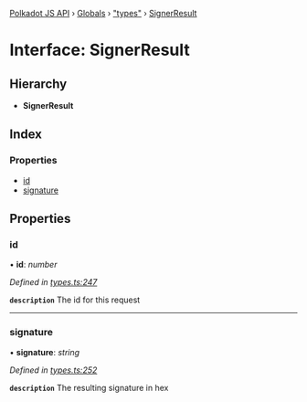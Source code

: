 [Polkadot JS API](../README.md) › [Globals](../globals.md) › ["types"](../modules/_types_.md) › [SignerResult](_types_.signerresult.md)

# Interface: SignerResult

## Hierarchy

* **SignerResult**

## Index

### Properties

* [id](_types_.signerresult.md#id)
* [signature](_types_.signerresult.md#signature)

## Properties

###  id

• **id**: *number*

*Defined in [types.ts:247](https://github.com/polkadot-js/api/blob/c44cb1858e/packages/api/src/types.ts#L247)*

**`description`** The id for this request

___

###  signature

• **signature**: *string*

*Defined in [types.ts:252](https://github.com/polkadot-js/api/blob/c44cb1858e/packages/api/src/types.ts#L252)*

**`description`** The resulting signature in hex
